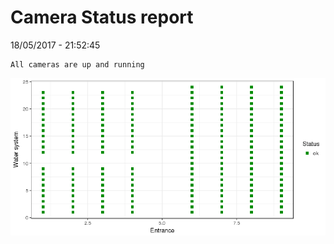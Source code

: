 Camera Status report
================
18/05/2017 - 21:52:45

    All cameras are up and running

![](camreport_files/figure-markdown_github/unnamed-chunk-2-1.png)
